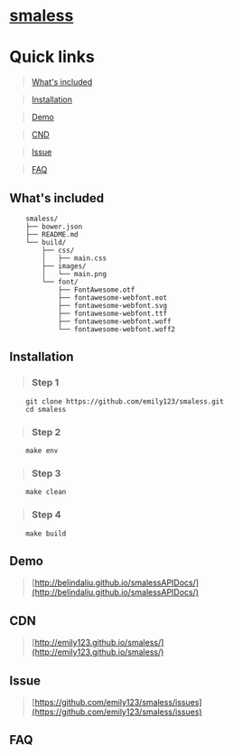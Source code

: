 # [smaless](http://belindaliu.github.io/smalessAPIDocs/)

# Quick links


> [What's included](#include)

> [Installation](#installation)

> [Demo](#demo)

> [CND](#cdn)

> [Issue](#issue)

> [FAQ](#faq)

<a id="include"></a>
## What's included

>

        smaless/
        ├── bower.json
        ├── README.md
        └── build/
            ├── css/
            │   ├── main.css
            ├── images/
            │   └── main.png
            └── font/
                ├── FontAwesome.otf
                ├── fontawesome-webfont.eot
                ├── fontawesome-webfont.svg
                ├── fontawesome-webfont.ttf
                ├── fontawesome-webfont.woff
                └── fontawesome-webfont.woff2

<a id="installation"></a>
## Installation

> ### Step 1
```
    git clone https://github.com/emily123/smaless.git
    cd smaless
```
> ### Step 2
```
    make env
```

> ### Step 3
```
    make clean
```

> ### Step 4
```
    make build
```
<a id="demo"></a>
## Demo

>

> [http://belindaliu.github.io/smalessAPIDocs/](http://belindaliu.github.io/smalessAPIDocs/)

<a id="cdn"></a>
## CDN

>

> [http://emily123.github.io/smaless/](http://emily123.github.io/smaless/)


<a id="issue"></a>
## Issue
> [https://github.com/emily123/smaless/issues](https://github.com/emily123/smaless/issues)

<a id="faq"></a>
## FAQ
